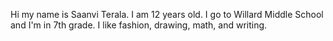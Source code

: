 Hi my name is Saanvi Terala.
I am 12 years old. I go to Willard Middle School and I'm in 7th grade.
I like fashion, drawing, math, and writing. 
